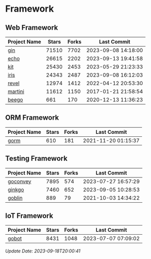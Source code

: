 # Framework

## Web Framework
| Project Name | Stars | Forks | Last Commit |
| ------------ | ----- | ----- | ----------- |
| [gin](https://github.com/gin-gonic/gin) | 71510 | 7702 | 2023-09-08 14:18:00 |
| [echo](https://github.com/labstack/echo) | 26615 | 2202 | 2023-09-13 19:41:58 |
| [kit](https://github.com/go-kit/kit) | 25430 | 2453 | 2023-05-29 21:23:33 |
| [iris](https://github.com/kataras/iris) | 24343 | 2487 | 2023-09-08 16:12:03 |
| [revel](https://github.com/revel/revel) | 12974 | 1412 | 2022-04-12 20:53:30 |
| [martini](https://github.com/go-martini/martini) | 11612 | 1150 | 2017-01-21 21:58:54 |
| [beego](https://github.com/astaxie/beego) | 661 | 170 | 2020-12-13 11:36:23 |

## ORM Framework
| Project Name | Stars | Forks | Last Commit |
| ------------ | ----- | ----- | ----------- |
| [gorm](https://github.com/jinzhu/gorm) | 610 | 181 | 2021-11-20 01:15:37 |

## Testing Framework
| Project Name | Stars | Forks | Last Commit |
| ------------ | ----- | ----- | ----------- |
| [goconvey](https://github.com/smartystreets/goconvey) | 7895 | 574 | 2023-07-27 16:57:29 |
| [ginkgo](https://github.com/onsi/ginkgo) | 7460 | 652 | 2023-09-05 10:28:53 |
| [goblin](https://github.com/franela/goblin) | 889 | 79 | 2021-10-03 14:34:22 |

## IoT Framework
| Project Name | Stars | Forks | Last Commit |
| ------------ | ----- | ----- | ----------- |
| [gobot](https://github.com/hybridgroup/gobot) | 8431 | 1048 | 2023-07-07 07:09:02 |

*Update Date: 2023-09-18T20:00:41*